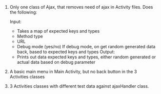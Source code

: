 1. Only one class of Ajax, that removes need of ajax in Activity files. Does the following:
   
    Input:
    - Takes a map of expected keys and types
    - Method type
    - URL
    - Debug mode (yes/no)
      If debug mode, on get random generated data back, based to expected keys and types
    Output:
     - Prints out data expected keys and types, either random generated or actual data based on debug parameter
3. A basic main menu in Main Activity, but no back button in the 3 Activities classes
4. 3 Activities classes with different test data against ajaxHandler class.

